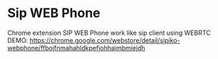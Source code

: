 Sip WEB Phone
=============

Chrome extension SIP WEB Phone work like sip client using WEBRTC
DEMO: https://chrome.google.com/webstore/detail/sipiko-webphone/ffbojfnmahahldkpefjohhajmbmiejdh
